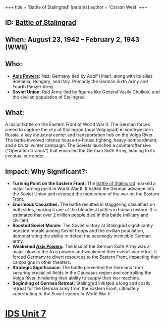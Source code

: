 +++
 title = 'Battle of Stalingrad'
[params]
	author = 'Carson West'
+++
## ID: [Battle of Stalingrad](./../battle-of-stalingrad/)

## When: August 23, 1942 – February 2, 1943 (WWII)

## Who:
* **[Axis Powers](./../axis-powers/):** Nazi Germany (led by Adolf Hitler), along with its allies Romania, Hungary, and Italy. Primarily the German Sixth Army and Fourth Panzer Army.
* **Soviet Union:** Red Army (led by figures like General Vasily Chuikov) and the civilian population of Stalingrad.

## What:

A major battle on the Eastern Front of World War II. The German forces aimed to capture the city of Stalingrad (now Volgograd) in southwestern Russia, a key industrial center and transportation hub on the Volga River. The battle involved intense house-to-house fighting, heavy bombardment, and a brutal winter campaign. The Soviets launched a counteroffensive ("Operation Uranus") that encircled the German Sixth Army, leading to its eventual surrender.

## Impact: Why Significant?:

* **Turning Point on the Eastern Front:** The [Battle of Stalingrad](./../battle-of-stalingrad/) marked a major turning point in World War II. It halted the German advance into the Soviet Union and reversed the momentum of the war on the Eastern Front.
* **Enormous Casualties:** The battle resulted in staggering casualties on both sides, making it one of the bloodiest battles in human history. It is estimated that over 2 million people died in this battle (military and civilian).
* **Boosted Soviet Morale:** The Soviet victory at Stalingrad significantly boosted morale among Soviet troops and the civilian population, demonstrating the ability to defeat the seemingly invincible German army.
* **Weakened [Axis Powers](./../axis-powers/):** The loss of the German Sixth Army was a major blow to the Axis powers and weakened their overall war effort. It forced Germany to divert resources to the Eastern Front, impacting their campaigns in other theaters.
* **Strategic Significance:** The battle prevented the Germans from securing crucial oil fields in the Caucasus region and controlling the Volga River, hindering their ability to supply their war machine.
* **Beginning of German Retreat:** Stalingrad initiated a long and costly retreat for the German army from the Eastern Front, ultimately contributing to the Soviet victory in World War II.

# [IDS Unit 7](./../ids-unit-7/)